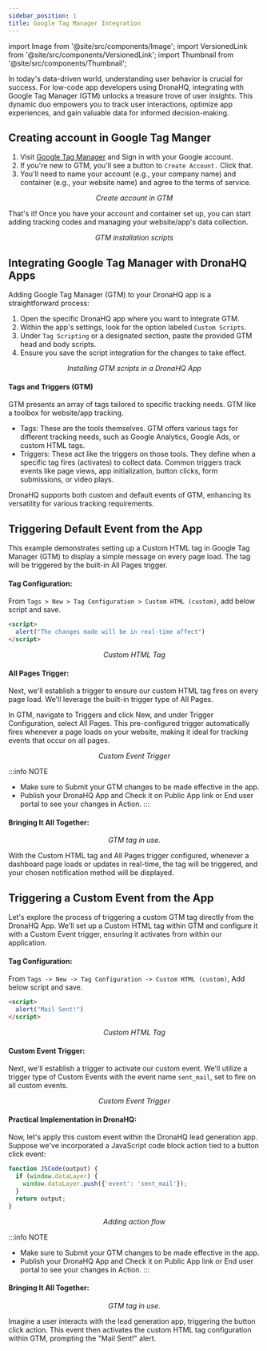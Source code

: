 ```yaml
---
sidebar_position: 1
title: Google Tag Manager Integration
---
```


import Image from '@site/src/components/Image'; import VersionedLink from '@site/src/components/VersionedLink'; import
Thumbnail from '@site/src/components/Thumbnail';

In today's data-driven world, understanding user behavior is crucial for success. For low-code app developers using DronaHQ, integrating with Google Tag Manager (GTM) unlocks a treasure trove of user insights. This dynamic duo empowers you to track user interactions, optimize app experiences, and gain valuable data for informed decision-making.



## Creating account in Google Tag Manger

1. Visit [Google Tag Manager](https://tagmanager.google.com/) and Sign in with your Google account.
2. If you're new to GTM, you'll see a button to `Create Account.` Click that.
3. You'll need to name your account (e.g., your company name) and container (e.g., your website name) and agree to the terms of service.

<figure>
  <Thumbnail src="/img/building-apps-guides/google-tag-manager/google-tag-manager-createacc.jpeg" alt="Create account in GTM" />
  <figcaption align = "center"><i>Create account in GTM</i></figcaption>
</figure>



That's it! Once you have your account and container set up, you can start adding tracking codes and managing your website/app's data collection.

<figure>
  <Thumbnail src="/img/building-apps-guides/google-tag-manager/google-tag-manager-script.jpeg" alt="GTM installation scripts" />
  <figcaption align = "center"><i>GTM installation scripts</i></figcaption>
</figure>


## Integrating Google Tag Manager with DronaHQ Apps 

Adding Google Tag Manager (GTM) to your DronaHQ app is a straightforward process:

1. Open the specific DronaHQ app where you want to integrate GTM.
2. Within the app's settings, look for the option labeled `Custom Scripts`.
3. Under `Tag Scripting` or a designated section, paste the provided GTM head and body scripts.
4.  Ensure you save the script integration for the changes to take effect.

<figure>
  <Thumbnail src="/img/building-apps-guides/google-tag-manager/google-tag-manager-scriptdq.jpeg" alt="Installing GTM scripts in a DronaHQ App" />
  <figcaption align = "center"><i>Installing GTM scripts in a DronaHQ App</i></figcaption>
</figure>

#### Tags and Triggers (GTM)

GTM presents an array of tags tailored to specific tracking needs. GTM like a toolbox for website/app tracking.
* Tags: These are the tools themselves. GTM offers various tags for different tracking needs, such as Google Analytics, Google Ads, or custom HTML tags.
* Triggers: These act like the triggers on those tools. They define when a specific tag fires (activates) to collect data. Common triggers track events like page views, app initialization, button clicks, form submissions, or video plays.


DronaHQ supports both custom and default events of GTM, enhancing its versatility for various tracking requirements.

## Triggering Default Event from the App

This example demonstrates setting up a Custom HTML tag in Google Tag Manager (GTM) to display a simple message on every page load. The tag will be triggered by the built-in All Pages trigger.

#### Tag Configuration:
From `Tags > New > Tag Configuration > Custom HTML (custom)`, add below script and save.

```html
<script>
  alert("The changes made will be in real-time affect")
</script>
```

<figure>
  <Thumbnail src="/img/building-apps-guides/google-tag-manager/google-tag-manager-tag2.jpeg" alt="Custom HTML Tag" />
  <figcaption align = "center"><i>Custom HTML Tag</i></figcaption>
</figure>

#### All Pages Trigger:
Next, we'll establish a trigger to ensure our custom HTML tag fires on every page load. We'll leverage the built-in trigger type of All Pages.

In GTM, navigate to Triggers and click New, and under Trigger Configuration, select All Pages.
This pre-configured trigger automatically fires whenever a page loads on your website, making it ideal for tracking events that occur on all pages.


<figure>
  <Thumbnail src="/img/building-apps-guides/google-tag-manager/google-tag-manager-trigger2.jpeg" alt="Custom Event Trigger" />
  <figcaption align = "center"><i>Custom Event Trigger</i></figcaption>
</figure>


:::info NOTE
- Make sure to Submit your GTM changes to be made effective in the app.
- Publish your DronaHQ App and Check it on Public App link or End user portal to see your changes in Action.
:::

####  Bringing It All Together:

<figure>
  <Thumbnail src="/img/building-apps-guides/google-tag-manager/google-tag-manager-example2.png" alt="GTM tag in use." />
  <figcaption align = "center"><i>GTM tag in use.</i></figcaption>
</figure>

With the Custom HTML tag and All Pages trigger configured, whenever a dashboard page loads or updates in real-time, the tag will be triggered, and your chosen notification method will be displayed.

## Triggering a Custom Event from the App

Let's explore the process of triggering a custom GTM tag directly from the DronaHQ App. We'll set up a Custom HTML tag within GTM and configure it with a Custom Event trigger, ensuring it activates from within our application.

#### Tag Configuration:
From `Tags -> New -> Tag Configuration -> Custom HTML (custom)`, Add below script and save.

```html
<script>
  alert("Mail Sent!")
</script>
```


<figure>
  <Thumbnail src="/img/building-apps-guides/google-tag-manager/google-tag-manager-tag1.jpeg" alt="Custom HTML Tag" />
  <figcaption align = "center"><i>Custom HTML Tag</i></figcaption>
</figure>

#### Custom Event Trigger:
Next, we'll establish a trigger to activate our custom event. We'll utilize a trigger type of Custom Events with the event name `sent_mail`, set to fire on all custom events.

<figure>
  <Thumbnail src="/img/building-apps-guides/google-tag-manager/google-tag-manager-trigger1.jpeg" alt="Custom Event Trigger" />
  <figcaption align = "center"><i>Custom Event Trigger</i></figcaption>
</figure>

#### Practical Implementation in DronaHQ:
Now, let's apply this custom event within the DronaHQ lead generation app. Suppose we've incorporated a JavaScript code block action tied to a button click event:

```javascript
function JSCode(output) {
  if (window.dataLayer) {
    window.dataLayer.push({'event': 'sent_mail'});
  }
  return output;
}
```

<figure>
  <Thumbnail src="/img/building-apps-guides/google-tag-manager/google-tag-manager-action1.jpeg" alt="Adding action flow" />
  <figcaption align = "center"><i>Adding action flow</i></figcaption>
</figure>

:::info NOTE
- Make sure to Submit your GTM changes to be made effective in the app.
- Publish your DronaHQ App and Check it on Public App link or End user portal to see your changes in Action.
:::

#### Bringing It All Together:

<figure>
  <Thumbnail src="/img/building-apps-guides/google-tag-manager/google-tag-manager-example1.png" alt="GTM tag in use." />
  <figcaption align = "center"><i>GTM tag in use.</i></figcaption>
</figure>

Imagine a user interacts with the lead generation app, triggering the button click action. This event then activates the custom HTML tag configuration within GTM, prompting the "Mail Sent!" alert. 

